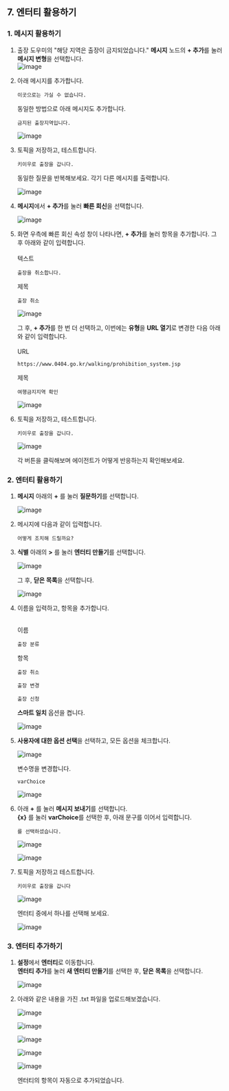 ## 7. 엔터티 활용하기

### 1. 메시지 활용하기

1. 출장 도우미의 "해당 지역은 출장이 금지되었습니다." **메시지** 노드의 **+ 추가**를 눌러 **메시지 변형**을 선택합니다. </br>
   ![image](https://github.com/user-attachments/assets/46a9493e-324a-4034-b2e9-2a16471cd4e5)

2. 아래 메시지를 추가합니다.
   ```
   이곳으로는 가실 수 없습니다.
   ```
   동일한 방법으로 아래 메시지도 추가합니다.

   ```
   금지된 출장지역입니다.
   ```

   ![image](https://github.com/user-attachments/assets/a0861aaa-44c5-486f-b384-ca10f92dacc9)

3. 토픽을 저장하고, 테스트합니다.

   ```
   키이우로 출장을 갑니다.
   ```

   동일한 질문을 반복해보세요. 각기 다른 메시지를 출력합니다.

   ![image](https://github.com/user-attachments/assets/81f03b87-5b18-4351-b40e-f8f4516a8b8a)

4. **메시지**에서 **+ 추가**를 눌러 **빠른 회신**을 선택합니다.
   
   ![image](https://github.com/user-attachments/assets/169bbf96-5039-4447-9192-8d566ba92345)

6. 화면 우측에 빠른 회신 속성 창이 나타나면, **+ 추가**를 눌러 항목을 추가합니다. 그 후 아래와 같이 입력합니다.</br></br>
   텍스트
   ```
   출장을 취소합니다.
   ```
   제목
   ```
   출장 취소
   ```
   ![image](https://github.com/user-attachments/assets/21a8237a-90a3-41d9-9dcc-6c36aab418fa)

   그 후, **+ 추가**를 한 번 더 선택하고, 이번에는 **유형**을 **URL 열기**로 변경한 다음 아래와 같이 입력합니다.</br></br>
   URL
   ```
   https://www.0404.go.kr/walking/prohibition_system.jsp
   ```
   제목
   ```
   여행금지지역 확인
   ```
   
   ![image](https://github.com/user-attachments/assets/d15c69c9-4136-420b-bf78-b71392e33e0c)

8. 토픽을 저장하고, 테스트합니다.
   ```
   키이우로 출장을 갑니다.
   ```
   ![image](https://github.com/user-attachments/assets/7fe7a4fe-4193-4bec-8767-51c51fcae58f)

   각 버튼을 클릭해보며 에이전트가 어떻게 반응하는지 확인해보세요.


### 2. 엔터티 활용하기


1. **메시지** 아래의 **+** 를 눌러 **질문하기**를 선택합니다.

   ![image](https://github.com/user-attachments/assets/ddb59a02-bfd8-49f8-8f3b-24b8e0398d97)

2. 메시지에 다음과 같이 입력합니다.
   ```
   어떻게 조치해 드릴까요?
   ```

3. **식별** 아래의 **>** 를 눌러 **엔터티 만들기**를 선택합니다.

   ![image](https://github.com/user-attachments/assets/de6f43ad-d011-42a7-9136-02ae12f435e7)

   그 후, **닫은 목록**을 선택합니다.
   
   ![image](https://github.com/user-attachments/assets/91cd2998-178f-4ebe-b821-8f9732492ce3)


4. 이름을 입력하고, 항목을 추가합니다.</br></br>

   이름
   ```
   출장 분류
   ```

   항목
   ```
   출장 취소
   ```
   ```
   출장 변경
   ```
   ```
   출장 신청
   ```

   **스마트 일치** 옵션을 켭니다.

   ![image](https://github.com/user-attachments/assets/0dbb95d6-203b-4b98-adf4-448b2418167a)


5. **사용자에 대한 옵션 선택**을 선택하고, 모든 옵션을 체크합니다.

   ![image](https://github.com/user-attachments/assets/13d5c2da-78a3-4cfe-a208-1f852827b066)

   변수명을 변경합니다.
   ```
   varChoice
   ```
   
   ![image](https://github.com/user-attachments/assets/823c703d-2028-453c-b37b-3bd9b203911c)

6. 아래 **+** 를 눌러 **메시지 보내기**를 선택합니다. </br>
   **{x}** 를 눌러 **varChoice**를 선택한 후, 아래 문구를 이어서 입력합니다.
   ```
   를 선택하셨습니다.
   ```

   ![image](https://github.com/user-attachments/assets/7a6c416c-73b6-4d98-b96b-d412372091f9)

   ![image](https://github.com/user-attachments/assets/b3c6550f-9344-4c82-b1af-e40fa3ade32a)

7. 토픽을 저장하고 테스트합니다.
   ```
   키이우로 출장을 갑니다
   ```

   ![image](https://github.com/user-attachments/assets/cc6e5755-34f2-4e52-b2c5-15678c40bf58)

   엔터티 중에서 하나를 선택해 보세요.

   ![image](https://github.com/user-attachments/assets/3a054833-e4c7-4a48-9657-aebaacc5ef87)


### 3. 엔터티 추가하기

1. **설정**에서 **엔터티**로 이동합니다.  
   **엔터티 추가**를 눌러 **새 엔터티 만들기**를 선택한 후, **닫은 목록**을 선택합니다.
   
   ![image](https://github.com/user-attachments/assets/a0510e1d-f5b9-4d44-9270-045df963118d)

2. 아래와 같은 내용을 가진 .txt 파일을 업로드해보겠습니다.

   ![image](https://github.com/user-attachments/assets/9b52af23-9c99-4667-b49b-ab5bb5fdb9b7)

   ![image](https://github.com/user-attachments/assets/15b857d9-390a-42e1-88ef-7f33f946e993)

   ![image](https://github.com/user-attachments/assets/360ab99a-d48f-4127-b848-ccfe04feaab5)

   ![image](https://github.com/user-attachments/assets/1e4ac68e-af82-4f45-ac97-aba71e89923a)

   ![image](https://github.com/user-attachments/assets/2a675432-2fce-4f6e-a8e7-7bef48f22143)

   엔터티의 항목이 자동으로 추가되었습니다.
